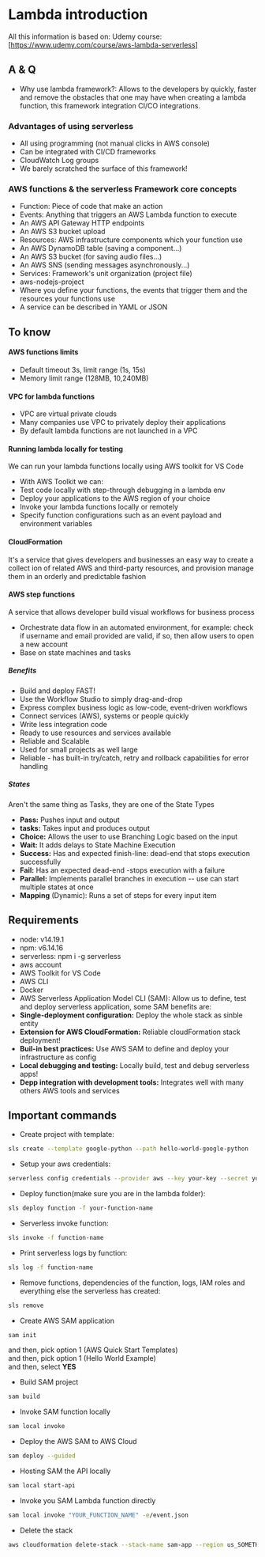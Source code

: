# Lambda introduction
All this information is based on: Udemy course: [https://www.udemy.com/course/aws-lambda-serverless]

## A & Q
- Why use lambda framework?: Allows to the developers by quickly, faster and remove the obstacles that one may have when creating a lambda function, this framework integration CI/CO integrations.

### Advantages of using serverless
- All using programming (not manual clicks in AWS console)
- Can be integrated with CI/CD frameworks
- CloudWatch Log groups
- We barely scratched the surface of this framework!

### AWS functions & the serverless Framework core concepts
- Function: Piece of code that make an action
- Events: Anything that triggers an AWS Lambda function to execute
 - An AWS API Gateway HTTP endpoints
 - An AWS S3 bucket upload
- Resources: AWS infrastructure components which your function use
 - An AWS DynamoDB table (saving a component...)
 - An AWS S3 bucket (for saving audio files...)
 - An AWS SNS (sending messages asynchronously...)
- Services:
Framework's unit organization (project file)
- aws-nodejs-project
- Where you define your functions, the events that trigger them and the resources your functions use
- A service can be described in YAML or JSON

## To know
#### AWS functions limits
- Default timeout 3s, limit range (1s, 15s)
- Memory limit range (128MB, 10,240MB)

#### VPC for lambda functions
- VPC are virtual private clouds
 - Many companies use VPC to privately deploy their applications
 - By default lambda functions are not launched in a VPC

#### Running lambda locally for testing
We can run your lambda functions locally using AWS toolkit for VS Code

- With AWS Toolkit we can:
 - Test code locally with step-through debugging in a lambda env
 - Deploy your applications to the AWS region of your choice
 - Invoke your lambda functions locally or remotely
 - Specify function configurations such as an event payload and environment variables

#### CloudFormation
It's a service that gives developers and businesses an easy way to create a collect
ion of related AWS and third-party resources, and provision manage them in an orderly and predictable fashion

#### AWS step functions
A service that allows developer build visual workflows for business process
- Orchestrate data flow in an automated environment, for example: check if username and email provided are valid, if so, then allow users to open a new account
- Base on state machines and tasks


##### Benefits
- Build and deploy FAST!
 - Use the Workflow Studio to simply drag-and-drop
 - Express complex business logic as low-code, event-driven workflows
 - Connect services (AWS), systems or people quickly
- Write less integration code
 - Ready to use resources and services available
- Reliable and Scalable 
 - Used for small projects as well large
 - Reliable - has built-in try/catch, retry and rollback capabilities for error handling

##### States
Aren't the same thing as Tasks, they are one of the State Types

- **Pass:** Pushes input and output
- **tasks:** Takes input and produces output
- **Choice:** Allows the user to use Branching Logic based on the input
- **Wait:** It adds delays to State Machine Execution
- **Success:** Has and expected finish-line: dead-end that stops execution successfully
- **Fail:** Has an expected dead-end -stops execution with a failure
- **Parallel:** Implements parallel branches in execution -- use can start multiple states at once
- **Mapping** (Dynamic): Runs a set of steps for every input item

## Requirements
- node: v14.19.1
- npm: v6.14.16
- serverless: npm i -g serverless
- aws account
- AWS Toolkit for VS Code
- AWS CLI
- Docker
- AWS Serverless Application Model CLI (SAM): Allow us to define, test and deploy serverless application, some SAM benefits are:
 - **Single-deployment configuration:** Deploy the whole stack as sinble entity
 - **Extension for AWS CloudFormation:** Reliable cloudFormation stack deployment!
 - **Buil-in best practices:** Use AWS SAM to define and deploy your infrastructure as config
 - **Local debugging and testing:** Locally build, test and debug serverless apps!
 - **Depp integration with development tools:** Integrates well with many others AWS tools and services 

## Important commands
- Create project with template:
```sh 
sls create --template google-python --path hello-world-google-python
```
- Setup your aws credentials:
```sh 
serverless config credentials --provider aws --key your-key --secret your-secret profile your-profile
```
- Deploy function(make sure you are in the lambda folder):
```sh
sls deploy function -f your-function-name
```
- Serverless invoke function:
```sh
sls invoke -f function-name
```
- Print serverless logs by function:
```sh
sls log -f function-name
```
- Remove functions, dependencies of the function, logs, IAM roles and everything else the serverless has created:
```sh 
sls remove
```
- Create AWS SAM application
```sh
sam init
```
and then, pick option 1 (AWS Quick Start Templates)\
and then, pick option 1 (Hello World Example)\
and then, select **YES**
- Build SAM project
```sh
sam build
```
- Invoke SAM function locally
```sh
sam local invoke
```
- Deploy the AWS SAM to AWS Cloud
```sh
sam deploy --guided
```
- Hosting SAM the API locally
```sh
sam local start-api
```
- Invoke you SAM Lambda function directly
```sh
sam local invoke "YOUR_FUNCTION_NAME" -e/event.json
```
- Delete the stack
```sh
aws cloudformation delete-stack --stack-name sam-app --region us_SOMETHING
```

